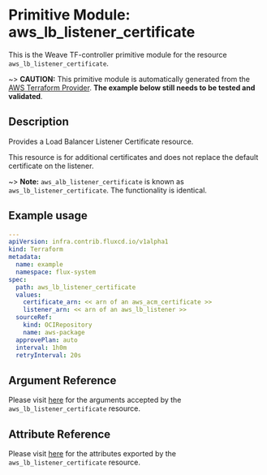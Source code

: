 
# Primitive Module: aws_lb_listener_certificate

This is the Weave TF-controller primitive module for the resource `aws_lb_listener_certificate`.

~> **CAUTION:** This primitive module is automatically generated from the [AWS Terraform Provider](https://registry.terraform.io/providers/hashicorp/aws/latest/docs/resources/lb_listener_certificate). **The example below still needs to be tested and validated**.

## Description

Provides a Load Balancer Listener Certificate resource.

This resource is for additional certificates and does not replace the default certificate on the listener.

~> **Note:** `aws_alb_listener_certificate` is known as `aws_lb_listener_certificate`. The functionality is identical.

## Example usage

```yaml
---
apiVersion: infra.contrib.fluxcd.io/v1alpha1
kind: Terraform
metadata:
  name: example
  namespace: flux-system
spec:
  path: aws_lb_listener_certificate
  values:
    certificate_arn: << arn of an aws_acm_certificate >>
    listener_arn: << arn of an aws_lb_listener >>
  sourceRef:
    kind: OCIRepository
    name: aws-package
  approvePlan: auto
  interval: 1h0m
  retryInterval: 20s
```

## Argument Reference

Please visit [here](https://registry.terraform.io/providers/hashicorp/aws/latest/docs/resources/lb_listener_certificate#argument-reference) for the arguments accepted by the `aws_lb_listener_certificate` resource.

## Attribute Reference

Please visit [here](https://registry.terraform.io/providers/hashicorp/aws/latest/docs/resources/lb_listener_certificate#attributes-reference) for the attributes exported by the `aws_lb_listener_certificate` resource.
